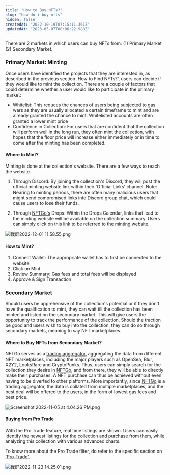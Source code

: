 ```yaml
---
title: "How to Buy NFTs?"
slug: "how-do-i-buy-nfts"
hidden: false
createdAt: "2022-10-19T07:15:11.361Z"
updatedAt: "2023-05-07T08:06:22.988Z"
---
```

There are 2 markets in which users can buy NFTs from: (1) Primary Market (2) Secondary Market.

<h3> Primary Market: Minting </h3>

Once users have identified the projects that they are interested in, as described in the previous section 'How to Find NFTs?', users can decide if they would like to mint the collection. There are a couple of factors that could determine whether a user would like to participate in the primary market:

- Whitelist: This reduces the chances of users being subjected to gas wars as they are usually allocated a certain timeframe to mint and are already granted the chance to mint. Whitelisted accounts are often granted a lower mint price
- Confidence in Collection: For users that are confident that the collection will perform well in the long run, they often mint the collection, with hopes that the floor price will increase either immediately or in time to come after the minting has been completed.

<h4> Where to Mint? </h4>

Minting is done at the collection's website. There are a few ways to reach the website.

1. Through Discord: By joining the collection's Discord, they will post the official minting website link within their 'Official Links' channel. Note: Nearing to minting periods, there are often many malicious users that might send compromised links into Discord group chat, which could cause users to lose their funds.

2. Through <a href = "https://nftgo.io/"> NFTGo's</a> Drops: Within the Drops Calendar, links that lead to the minting website will be available on the collection summary. Users can simply click on this link to be referred to the minting website. 

![](https://files.readme.io/aabd4b4-2022-12-01_11.58.55.png "截屏2022-12-01 11.58.55.png")

<h4> How to Mint? </h4>

1. Connect Wallet: The appropriate wallet has to first be connected to the website
2. Click on Mint
3. Review Summary: Gas fees and total fees will be displayed
4. Approve & Sign Transaction

<h3> Secondary Market </h3>

Should users be apprehensive of the collection's potential or if they don't have the qualification to mint, they can wait till the collection has been minted and listed on the secondary market. This will give users the opportunity to track the performance of the collection. Should the traction be good and users wish to buy into the collection, they can do so through secondary markets, meaning to say NFT marketplaces.

<h4> Where to Buy NFTs from Secondary Market? </h4>

NFTGo serves as a [trading aggregator](https://docs.nftgo.io/docs/trading-aggregator), aggregating the data from different NFT marketplaces, including the major players such as OpenSea, Blur, X2Y2, LooksRare and CryptoPunks. Thus, users can simply search for the collection they desire in <a href = "https://nftgo.io/"> NFTGo</a>, and from there, they will be able to directly make their purchases. A NFT purchase can thus be achieved without even having to be diverted to other platforms. More importantly, since <a href = "https://nftgo.io/"> NFTGo</a> is a trading aggregator, the data is collated from multiple marketplaces, and the best deal will be offered to the users, in the form of lowest gas fees and best price.

![](https://files.readme.io/8984409-Screenshot_2022-11-05_at_4.04.26_PM.png "Screenshot 2022-11-05 at 4.04.26 PM.png")

<h4> Buying from Pro Trade </h4>

With the Pro Trade feature, real time listings are shown. Users can easily identify the newest listings for the collection and purchase from them, while analyzing this collection with various advanced charts.

To know more about the Pro Trade filter, do refer to the specific section on <a href = "https://dash.readme.com/project/nftgo/v2.0/docs/pro-trade"> 'Pro-Trade'</a>.

![](https://files.readme.io/53f2be0-2022-11-23_14.25.01.png "截屏2022-11-23 14.25.01.png")